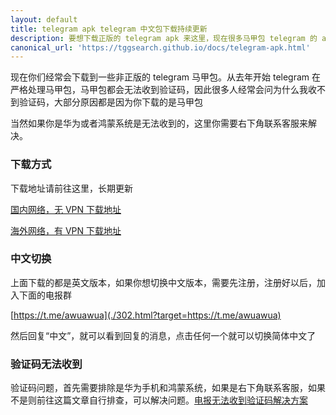 ```yaml
---
layout: default
title: telegram apk telegram 中文包下载持续更新
description: 要想下载正版的 telegram apk 来这里，现在很多马甲包 telegram 的 apk 但是马甲包都会限制其验证码，因此必须要正版的 apk
canonical_url: 'https://tggsearch.github.io/docs/telegram-apk.html'
---
```


现在你们经常会下载到一些非正版的 telegram 马甲包。从去年开始 telegram 在严格处理马甲包，马甲包都会无法收到验证码，因此很多人经常会问为什么我收不到验证码，大部分原因都是因为你下载的是马甲包

当然如果你是华为或者鸿蒙系统是无法收到的，这里你需要右下角联系客服来解决。

### 下载方式
下载地址请前往这里，长期更新

[国内网络，无 VPN 下载地址](./302.html?target=https://www.mediafire.com/file/bxyoyflc57fmz3i/Telegram+(1).apk/file)

[海外网络，有 VPN 下载地址](./302.html?target=https://telegram.org/dl/android/apk)

### 中文切换
上面下载的都是英文版本，如果你想切换中文版本，需要先注册，注册好以后，加入下面的电报群

[https://t.me/awuawua](./302.html?target=https://t.me/awuawua)

然后回复“中文”，就可以看到回复的消息，点击任何一个就可以切换简体中文了

### 验证码无法收到
验证码问题，首先需要排除是华为手机和鸿蒙系统，如果是右下角联系客服，如果不是则前往这篇文章自行排查，可以解决问题。[电报无法收到验证码解决方案](./telegram-no-sms-code.html)
